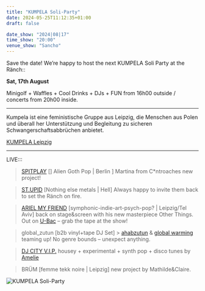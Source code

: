 ```yaml
---
title: "KUMPELA Soli-Party"
date: 2024-05-25T11:12:35+01:00
draft: false

date_show: "2024|08|17"
time_show: "20:00"
venue_show: "Sancho"
---
```


Save the date! We’re happy to host the next KUMPELA Soli Party at the Ränch::

**Sat, 17th August**

Minigolf + Waffles + Cool Drinks + DJs + FUN from 16h00 outside
/
concerts from 20h00 inside.

---

Kumpela ist eine feministische Gruppe aus Leipzig, die Menschen aus Polen und überall her Unterstützung und Begleitung zu sicheren Schwangerschaftsabbrüchen anbietet.

[KUMPELA Leipzig](https://www.kumpela-leipzig.com/en/home)

---

LIVE:::

> [SPITPLAY](https://lnk.bio/spitplay) [] Alien Goth Pop | Berlin ]
> Martina from C\*ntroaches new project!

> [ST.UPID](https://stupid666.bandcamp.com/) [Nothing else metals | Hell]
> Always happy to invite them back to set the Ränch on fire.

> [ARIEL MY FRIEND](https://arielmyfriend.com/) [symphonic-indie-art-psych-pop? | Leipzig/Tel Aviv]
> back on stage&screen with his new masterpiece Other Things. Out on [U-Bac](https://ubac.bandcamp.com/) – grab the tape at the show!

> global_zutun [b2b vinyl+tape DJ Set] > [ahabzutun](https://on.soundcloud.com/SnHCB) & [global warming](https://on.soundcloud.com/izMwg) teaming up! No genre bounds – unexpect anything.

> [DJ CITY V.I.P.](https://soundcloud.com/snake_radio)
> housey + experimental + synth pop + disco tunes by [Amelie](https://www.instagram.com/amelie_goeppel/)

> BRÜM [femme tekk noire | Leipzig]
> new project by Mathilde&Claire.

![KUMPELA Soli-Party](../../posters/2024-08-17.jpg)

